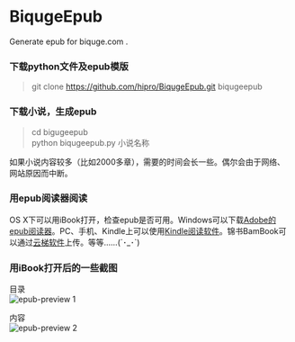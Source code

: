 BiqugeEpub
==========

Generate epub for biquge.com .

### 下载python文件及epub模版

> git clone https://github.com/hipro/BiqugeEpub.git biqugeepub 

### 下载小说，生成epub
  
> cd bigugeepub  
> python biqugeepub.py 小说名称

如果小说内容较多（比如2000多章），需要的时间会长一些。偶尔会由于网络、网站原因而中断。

### 用epub阅读器阅读

OS X下可以用iBook打开，检查epub是否可用。Windows可以下载[Adobe的epub阅读器](http://www.adobe.com/products/digital-editions/download.html)。PC、手机、Kindle上可以使用[Kindle阅读软件](http://www.amazon.cn/gp/feature.html/ref=sa_menu_kindle_l2_f98968?ie=UTF8&docId=98968)。锦书BamBook可以通过[云梯软件](http://dlc2.sdo.com/FTP/ebook/20111010/1/snda_PCClient_0.98.zip)上传。等等……(´･_･`)

### 用iBook打开后的一些截图

目录   
![epub-preview 1](https://lh4.googleusercontent.com/-ygB-eQSGAEM/UrLqAWawCaI/AAAAAAAAAB4/d_CYZc5SjoA/s800/epub2.jpg "目录")

内容   
![epub-preview 2](https://lh3.googleusercontent.com/-2cOi4r9lOsg/UrLqBMuk85I/AAAAAAAAACE/D-apzvJXJNw/s800/epub4.jpg "内容")